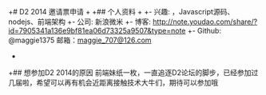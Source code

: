 +# D2 2014 邀请票申请
+
+## 个人资料
+
+- 兴趣: ，Javascript源码、nodejs、前端架构
+- 公司: 新浪微米
+- 博客: http://note.youdao.com/share/?id=7905341a136e9bf81ea06d73325a9507&type=note
+- Github: @maggie1375
    邮箱：maggie_707@126.com

+
+## 想参加D2 2014的原因
前端妹纸一枚，一直追逐D2论坛的脚步，已经参加过几届啦，希望可以再有机会近距离接触技术大牛们，期待可以参加哦
